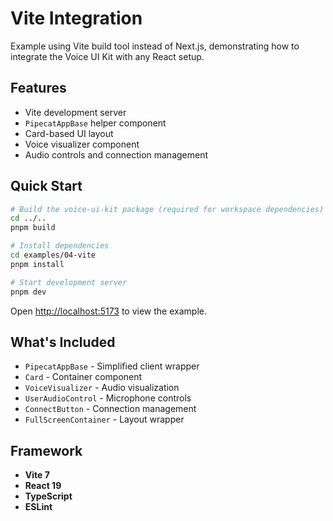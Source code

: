 # Vite Integration

Example using Vite build tool instead of Next.js, demonstrating how to integrate the Voice UI Kit with any React setup.

## Features

- Vite development server
- `PipecatAppBase` helper component
- Card-based UI layout
- Voice visualizer component
- Audio controls and connection management

## Quick Start

```bash
# Build the voice-ui-kit package (required for workspace dependencies)
cd ../..
pnpm build

# Install dependencies
cd examples/04-vite
pnpm install

# Start development server
pnpm dev
```

Open [http://localhost:5173](http://localhost:5173) to view the example.

## What's Included

- `PipecatAppBase` - Simplified client wrapper
- `Card` - Container component
- `VoiceVisualizer` - Audio visualization
- `UserAudioControl` - Microphone controls
- `ConnectButton` - Connection management
- `FullScreenContainer` - Layout wrapper

## Framework

- **Vite 7**
- **React 19**
- **TypeScript**
- **ESLint**
